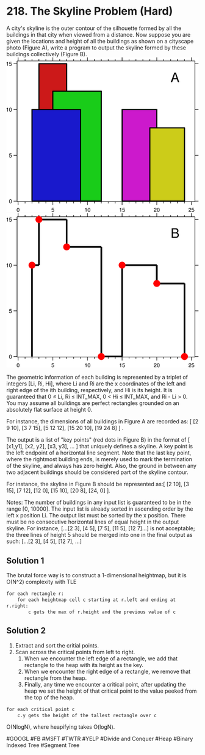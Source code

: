 # 218. The Skyline Problem (Hard)

A city's skyline is the outer contour of the silhouette formed by all the buildings in that city when viewed from a distance. Now suppose you are given the locations and height of all the buildings as shown on a cityscape photo (Figure A), write a program to output the skyline formed by these buildings collectively (Figure B).
![Figure A](skyline1.jpg) ![Figure B](skyline2.jpg)

The geometric information of each building is represented by a triplet of integers [Li, Ri, Hi], where Li and Ri are the x coordinates of the left and right edge of the ith building, respectively, and Hi is its height. It is guaranteed that 0 ≤ Li, Ri ≤ INT_MAX, 0 < Hi ≤ INT_MAX, and Ri - Li > 0. You may assume all buildings are perfect rectangles grounded on an absolutely flat surface at height 0.

For instance, the dimensions of all buildings in Figure A are recorded as: [ [2 9 10], [3 7 15], [5 12 12], [15 20 10], [19 24 8] ] .

The output is a list of "key points" (red dots in Figure B) in the format of [ [x1,y1], [x2, y2], [x3, y3], ... ] that uniquely defines a skyline. A key point is the left endpoint of a horizontal line segment. Note that the last key point, where the rightmost building ends, is merely used to mark the termination of the skyline, and always has zero height. Also, the ground in between any two adjacent buildings should be considered part of the skyline contour.

For instance, the skyline in Figure B should be represented as:[ [2 10], [3 15], [7 12], [12 0], [15 10], [20 8], [24, 0] ].

Notes:
The number of buildings in any input list is guaranteed to be in the range [0, 10000].
The input list is already sorted in ascending order by the left x position Li.
The output list must be sorted by the x position.
There must be no consecutive horizontal lines of equal height in the output skyline. For instance, [...[2 3], [4 5], [7 5], [11 5], [12 7]...] is not acceptable; the three lines of height 5 should be merged into one in the final output as such: [...[2 3], [4 5], [12 7], ...]

## Solution 1
The brutal force way is to construct a 1-dimensional heightmap, but it is O(N^2) complexity with TLE
```
for each rectangle r:
    for each heightmap cell c starting at r.left and ending at r.right:
        c gets the max of r.height and the previous value of c
```

## Solution 2
1. Extract and sort the critial points. 
2. Scan across the critical points from left to right. 
    1. When we encounter the left edge of a rectangle, we add that rectangle to the heap with its height as the key. 
    2. When we encounter the right edge of a rectangle, we remove that rectangle from the heap. 
    3. Finally, any time we encounter a critical point, after updating the heap we set the height of that critical point to the value peeked from the top of the heap. 
```
for each critical point c
    c.y gets the height of the tallest rectangle over c
```
O(NlogN), where heapifying takes O(logN).

#GOOGL #FB #MSFT #TWTR #YELP
#Divide and Conquer #Heap #Binary Indexed Tree #Segment Tree
